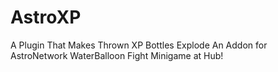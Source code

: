 # AstroXP
A Plugin That Makes Thrown XP Bottles Explode An Addon for AstroNetwork WaterBalloon Fight Minigame at Hub!
